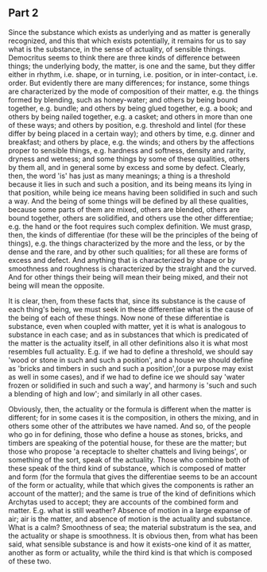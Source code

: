 ## Part 2

Since the substance which exists as underlying and as matter is generally recognized, and this that which exists potentially, it remains for us to say what is the substance, in the sense of actuality, of sensible things.
Democritus seems to think there are three kinds of difference between things; the underlying body, the matter, is one and the same, but they differ either in rhythm, i.e.
shape, or in turning, i.e.
position, or in inter-contact, i.e.
order.
But evidently there are many differences; for instance, some things are characterized by the mode of composition of their matter, e.g.
the things formed by blending, such as honey-water; and others by being bound together, e.g.
bundle; and others by being glued together, e.g.
a book; and others by being nailed together, e.g.
a casket; and others in more than one of these ways; and others by position, e.g.
threshold and lintel (for these differ by being placed in a certain way); and others by time, e.g.
dinner and breakfast; and others by place, e.g.
the winds; and others by the affections proper to sensible things, e.g.
hardness and softness, density and rarity, dryness and wetness; and some things by some of these qualities, others by them all, and in general some by excess and some by defect.
Clearly, then, the word 'is' has just as many meanings; a thing is a threshold because it lies in such and such a position, and its being means its lying in that position, while being ice means having been solidified in such and such a way.
And the being of some things will be defined by all these qualities, because some parts of them are mixed, others are blended, others are bound together, others are solidified, and others use the other differentiae; e.g.
the hand or the foot requires such complex definition.
We must grasp, then, the kinds of differentiae (for these will be the principles of the being of things), e.g.
the things characterized by the more and the less, or by the dense and the rare, and by other such qualities; for all these are forms of excess and defect.
And anything that is characterized by shape or by smoothness and roughness is characterized by the straight and the curved.
And for other things their being will mean their being mixed, and their not being will mean the opposite.

It is clear, then, from these facts that, since its substance is the cause of each thing's being, we must seek in these differentiae what is the cause of the being of each of these things.
Now none of these differentiae is substance, even when coupled with matter, yet it is what is analogous to substance in each case; and as in substances that which is predicated of the matter is the actuality itself, in all other definitions also it is what most resembles full actuality.
E.g.
if we had to define a threshold, we should say 'wood or stone in such and such a position', and a house we should define as 'bricks and timbers in such and such a position',(or a purpose may exist as well in some cases), and if we had to define ice we should say 'water frozen or solidified in such and such a way', and harmony is 'such and such a blending of high and low'; and similarly in all other cases.

Obviously, then, the actuality or the formula is different when the matter is different; for in some cases it is the composition, in others the mixing, and in others some other of the attributes we have named.
And so, of the people who go in for defining, those who define a house as stones, bricks, and timbers are speaking of the potential house, for these are the matter; but those who propose 'a receptacle to shelter chattels and living beings', or something of the sort, speak of the actuality.
Those who combine both of these speak of the third kind of substance, which is composed of matter and form (for the formula that gives the differentiae seems to be an account of the form or actuality, while that which gives the components is rather an account of the matter); and the same is true of the kind of definitions which Archytas used to accept; they are accounts of the combined form and matter.
E.g.
what is still weather?
Absence of motion in a large expanse of air; air is the matter, and absence of motion is the actuality and substance.
What is a calm?
Smoothness of sea; the material substratum is the sea, and the actuality or shape is smoothness.
It is obvious then, from what has been said, what sensible substance is and how it exists-one kind of it as matter, another as form or actuality, while the third kind is that which is composed of these two.

